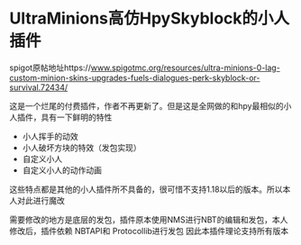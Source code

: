 # UltraMinions高仿HpySkyblock的小人插件
spigot原帖地址https://www.spigotmc.org/resources/ultra-minions-0-lag-custom-minion-skins-upgrades-fuels-dialogues-perk-skyblock-or-survival.72434/

这是一个烂尾的付费插件，作者不再更新了。但是这是全网做的和hpy最相似的小人插件，具有一下鲜明的特性

* 小人挥手的动效
* 小人破坏方块的特效（发包实现）
* 自定义小人
* 自定义小人的动作动画

这些特点都是其他的小人插件所不具备的，很可惜不支持1.18以后的版本。所以本人对此进行魔改

需要修改的地方是底层的发包，插件原本使用NMS进行NBT的编辑和发包，本人修改后，插件依赖
NBTAPI和
Protocollib进行发包
因此本插件理论支持所有版本
 
  